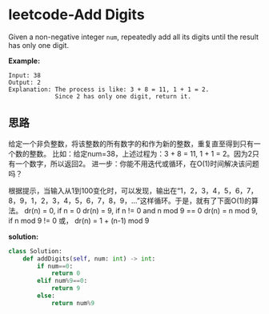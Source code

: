 # leetcode-Add Digits

Given a non-negative integer `num`, repeatedly add all its digits until the result has only one digit.

**Example:**

```
Input: 38
Output: 2 
Explanation: The process is like: 3 + 8 = 11, 1 + 1 = 2. 
             Since 2 has only one digit, return it.
```

## 思路

给定一个非负整数，将该整数的所有数字的和作为新的整数，重复直至得到只有一个数的整数。 
比如：给定num=38，上述过程为：3 + 8 = 11, 1 + 1 = 2。因为2只有一个数字，所以返回2。 
进一步：你能不用迭代或循环，在O(1)时间解决该问题吗？

根据提示，当输入从1到100变化时，可以发现，输出在“1，2，3，4，5，6，7，8，9，1，2，3，4，5，6，7，8，9，…”这样循环。于是，就有了下面O(1)的算法。 
dr(n) = 0, if n = 0 
dr(n) = 9, if n != 0 and n mod 9 == 0 
dr(n) = n mod 9, if n mod 9 != 0 
或， 
dr(n) = 1 + (n-1) mod 9

**solution:**

```python
class Solution:
    def addDigits(self, num: int) -> int:
        if num==0:
            return 0
        elif num%9==0:
            return 9
        else:
            return num%9
        
```

